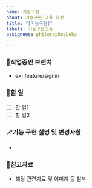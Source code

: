 ```yaml
---
name: 기능구현
about: 기능구현 내용 작성
title: "[기능구현]"
labels: 기능구현잇슈
assignees: philosophosDeka

---
```


### 🌿작업중인 브랜치
- ex) feature/signin

### 📑할 일
- [ ] 할 일1
- [ ] 할 일2

### 🪄기능 구현 설명 및 변경사항
- 

### 📂참고자료
- 해당 관련자료 및 이미지 등 첨부

